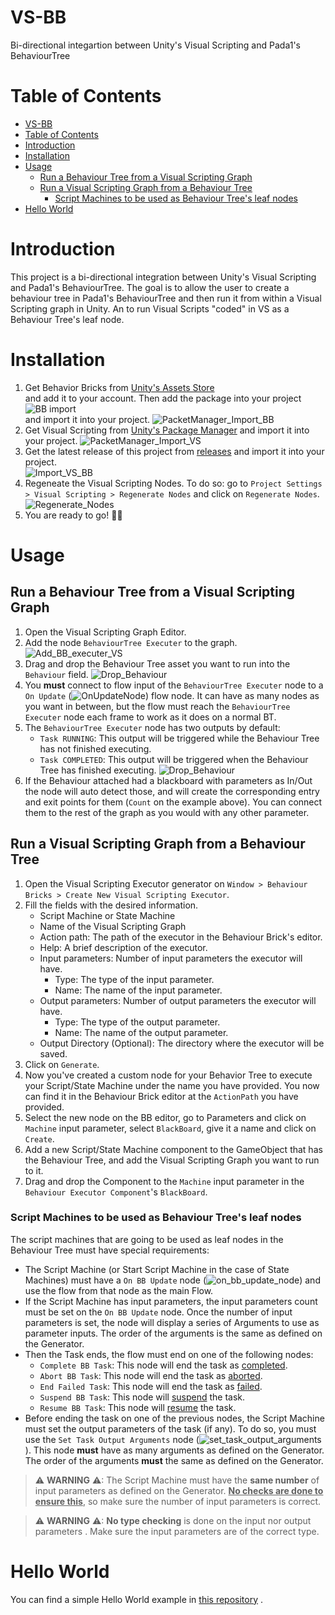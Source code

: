# VS-BB
Bi-directional integartion between Unity's Visual Scripting and Pada1's BehaviourTree
# Table of Contents
- [VS-BB](#vs-bb)
- [Table of Contents](#table-of-contents)
- [Introduction](#introduction)
- [Installation](#installation)
- [Usage](#usage)
  - [Run a Behaviour Tree from a Visual Scripting Graph](#run-a-behaviour-tree-from-a-visual-scripting-graph)
  - [Run a Visual Scripting Graph from a Behaviour Tree](#run-a-visual-scripting-graph-from-a-behaviour-tree)
    - [Script Machines to be used as Behaviour Tree's leaf nodes](#script-machines-to-be-used-as-behaviour-trees-leaf-nodes)
- [Hello World](#hello-world)


# Introduction
This project is a bi-directional integration between Unity's Visual Scripting and Pada1's BehaviourTree. The goal is to allow the user to create a behaviour tree in Pada1's BehaviourTree and then run it from within a Visual Scripting graph in Unity. An to run Visual Scripts "coded" in VS as a Behaviour Tree's leaf node.

# Installation

1. Get Behavior Bricks from [Unity's Assets Store](https://assetstore.unity.com/packages/tools/visual-scripting/behavior-bricks-74816)  
and add it to your account.
Then add the package into your project ![BB import](doc/img/package_manager.png)  
and import it into your project.
![PacketManager_Import_BB](doc/img/import_bb.png)
2. Get Visual Scripting from [Unity's Package Manager]() and import it into your project.
![PacketManager_Import_VS](doc/img/package_manager_visual_scripting.png)
3. Get the latest release of this project from [releases](https://github.com/borjacano97/VS-BB/releases) and import it into your project.  
![Import_VS_BB](doc/img/import_bb_vs.png)
4. Regeneate the Visual Scripting Nodes. To do so: go to `Project Settings > Visual Scripting > Regenerate Nodes` and click on `Regenerate Nodes`. ![Regenerate_Nodes](doc/img/regenerate_nodes.png)
5. You are ready to go! 🎉🎉

# Usage

## Run a Behaviour Tree from a Visual Scripting Graph

1. Open the Visual Scripting Graph Editor.
2. Add the node `BehaviourTree Executer` to the graph.
![Add_BB_executer_VS](doc/img/BB_executor-VS.PNG)
3. Drag and drop the Behaviour Tree asset you want to run into the `Behaviour` field. ![Drop_Behaviour](doc/img/BB-VS_select_tree.PNG)
4. You **must** connect to flow input of the `BehaviourTree Executer` node to a `On Update` (![OnUpdateNode](doc/img/on_update_node.png)) flow node. It can have as many nodes as you want in between, but the flow must reach the `BehaviourTree Executer` node each frame to work as it does on a normal BT.
5. The `BehaviourTree Executer` node has two outputs by default:
	- `Task RUNNING`: This output will be triggered while the Behaviour Tree has not finished executing.
	- `Task COMPLETED`: This output will be triggered when the Behaviour Tree has finished executing.
  ![Drop_Behaviour](doc/img/BB-VS_excutor_parameters.PNG)
6. If the Behaviour attached had a blackboard with parameters as In/Out the node will auto detect those, and will create the corresponding entry and exit points for them (`Count` on the example above). You can connect them to the rest of the graph as you would with any other parameter.

## Run a Visual Scripting Graph from a Behaviour Tree

1. Open the Visual Scripting Executor generator on `Window > Behaviour Bricks > Create New Visual Scripting Executor`.
2. Fill the fields with the desired information.
   - Script Machine or State Machine
   - Name of the Visual Scripting Graph
   - Action path: The path of the executor in the Behaviour Brick's editor.
   - Help: A brief description of the executor.
   - Input parameters: Number of input parameters the executor will have.
     - Type: The type of the input parameter.
     - Name: The name of the input parameter.
   - Output parameters: Number of output parameters the executor will have.
	 - Type: The type of the output parameter.
	 - Name: The name of the output parameter.
    - Output Directory (Optional): The directory where the executor will be saved.
3. Click on `Generate`.
4. Now you've created a custom node for your Behavior Tree to execute your Script/State Machine under the name you have provided. You now can find it in the Behaviour Brick editor at the `ActionPath` you have provided.
5. Select the new node on the BB editor, go to Parameters and click on `Machine` input parameter, select `BlackBoard`, give it a name and click on `Create`.
6. Add a new Script/State Machine component to the GameObject that has the Behaviour Tree, and add the Visual Scripting Graph you want to run to it.
7. Drag and drop the Component to the `Machine` input parameter in the `Behaviour Executor Component`'s `BlackBoard`.

### Script Machines to be used as Behaviour Tree's leaf nodes
The script machines that are going to be used as leaf nodes in the Behaviour Tree must have special requirements:
- The Script Machine (or Start Script Machine in the case of State Machines) must have a `On BB Update` node (![on_bb_update_node](doc/img/on_bb_update_node.png)) and use the flow from that node as the main Flow.
- If the Script Machine has input parameters, the input parameters count must be set on the `On BB Update` node. Once the number of input parameters is set, the node will display a series of Arguments to use as parameter inputs. The order of the arguments is the same as defined on the Generator.
- Then the Task ends, the flow must end on one of the following nodes:
  - `Complete BB Task`: This node will end the task as <u>completed</u>.
  - `Abort BB Task`: This node will end the task as <u>aborted</u>.
  - `End Failed Task`: This node will end the task as <u>failed</u>.
  - `Suspend BB Task`: This node will <u>suspend</u> the task.
  - `Resume BB Task`: This node will <u>resume</u> the task.
- Before ending the task on one of the previous nodes, the Script Machine must set the output parameters of the task (if any). To do so, you must use the `Set Task Output Arguments` node (![set_task_output_arguments](doc/img/set_task_output_paramerters.png)). This node **must** have as many arguments as defined on the Generator. The order of the arguments **must** the same as defined on the Generator.

> ⚠ **WARNING** ⚠: The Script Machine must have the **same number** of input parameters as defined on the Generator. **<u>No checks are done to ensure this</u>**, so make sure the number of input parameters is correct.

> ⚠ **WARNING** ⚠: **No type checking** is done on the input nor output parameters . Make sure the input parameters are of the correct type.

# Hello World
You can find a simple Hello World example in [this repository](https://github.com/borjacano97/HelloWorld-VS_BB) .
